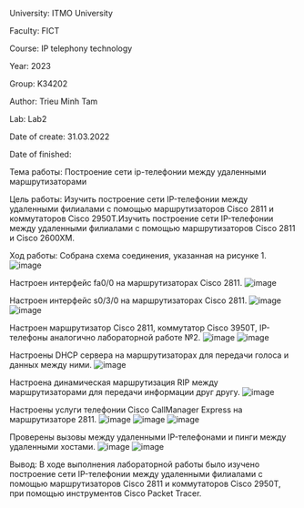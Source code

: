 University: ITMO University

Faculty: FICT

Course: IP telephony technology

Year: 2023

Group: K34202

Author: Trieu Minh Tam

Lab: Lab2

Date of create: 31.03.2022

Date of finished:

Тема работы: Построение сети ip-телефонии между удаленными маршрутизаторами

Цель работы: Изучить построение сети IP-телефонии между удаленными филиалами с помощью маршрутизаторов Cisco 2811 и коммутаторов Cisco 2950Т.Изучить построение сети IP-телефонии между удаленными филиалами с помощью маршрутизаторов Cisco 2811 и Cisco 2600XM.

Ход работы:
Собрана схема соединения, указанная на рисунке 1.
![image](https://user-images.githubusercontent.com/87965299/229058576-37014d74-01a4-4a8a-b508-0ee7f190e4cb.png)

Настроен интерфейс fa0/0 на маршрутизаторах Cisco 2811.
![image](https://user-images.githubusercontent.com/87965299/229044632-478bb467-c9a9-4eee-80cb-b4be9d2606a9.png)

Настроен интерфейс s0/3/0 на маршрутизаторах Cisco 2811.
![image](https://user-images.githubusercontent.com/87965299/229044701-28e0fe12-3785-437a-9277-a0f18fb0a1d3.png)
![image](https://user-images.githubusercontent.com/87965299/229044848-0a313117-5f6a-4f95-928c-a9922ca9c377.png)

Настроен маршрутизатор Cisco 2811, коммутатор Cisco 3950Т, IP-телефоны аналогично лабораторной работе №2.
![image](https://user-images.githubusercontent.com/87965299/229050223-1d035bd2-2045-4236-932b-20d8fa8e15c2.png)
![image](https://user-images.githubusercontent.com/87965299/229054472-3fee0b07-ffe9-4ec0-b6f9-03be5954d9c3.png)

Настроены DHCP сервера на маршрутизаторах для передачи голоса и данных между ними.
![image](https://user-images.githubusercontent.com/87965299/229058342-801080e1-2715-4633-81ab-a98b67e767f8.png)

Настроена динамическая маршрутизация RIP между маршрутизаторами для передачи информации друг другу.
![image](https://user-images.githubusercontent.com/87965299/229058972-13906fa0-59ea-4072-9b87-7446863632dd.png)

Настроены услуги телефонии Cisco CallManager Express на маршрутизаторе 2811.
![image](https://user-images.githubusercontent.com/87965299/229059395-98ac9a3b-6075-4203-bef5-d9c95c422f50.png)
![image](https://user-images.githubusercontent.com/87965299/229059638-99ff83c4-0865-40b5-afea-03dab65ad5e5.png)
![image](https://user-images.githubusercontent.com/87965299/229059922-297236cb-1229-4e92-b997-f3c13b773fb7.png)

Проверены вызовы между удаленными IP-телефонами и пинги между удаленными хостами.
![image](https://user-images.githubusercontent.com/87965299/229067955-7540deb9-4564-498b-af02-427f7ae79ca6.png)
![image](https://user-images.githubusercontent.com/87965299/229062006-d009d79e-b1d7-41bc-bcae-1c6ce20c632a.png)

Вывод:
В ходе выполнения лабораторной работы было изучено построение сети IP-телефонии между удаленными филиалами с помощью маршрутизаторов Cisco 2811 и коммутаторов Cisco 2950Т, при помощью инструментов Cisco Packet Tracer.
